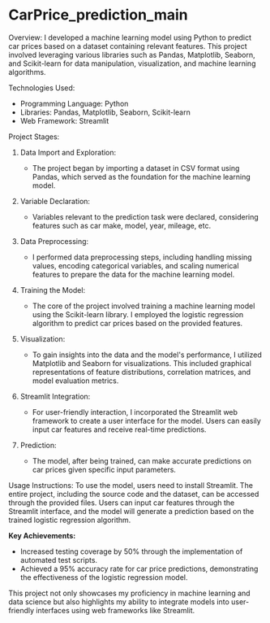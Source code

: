 # CarPrice_prediction_main

Overview:
I developed a machine learning model using Python to predict car prices based on a dataset containing relevant features. This project involved leveraging various libraries such as Pandas, Matplotlib, Seaborn, and Scikit-learn for data manipulation, visualization, and machine learning algorithms.

Technologies Used:
- Programming Language: Python
- Libraries: Pandas, Matplotlib, Seaborn, Scikit-learn
- Web Framework: Streamlit

Project Stages:

1. Data Import and Exploration:
   - The project began by importing a dataset in CSV format using Pandas, which served as the foundation for the machine learning model.

2. Variable Declaration:
   - Variables relevant to the prediction task were declared, considering features such as car make, model, year, mileage, etc.

3. Data Preprocessing:
   - I performed data preprocessing steps, including handling missing values, encoding categorical variables, and scaling numerical features to prepare the data for the machine learning model.

4. Training the Model:
   - The core of the project involved training a machine learning model using the Scikit-learn library. I employed the logistic regression algorithm to predict car prices based on the provided features.

5. Visualization:
   - To gain insights into the data and the model's performance, I utilized Matplotlib and Seaborn for visualizations. This included graphical representations of feature distributions, correlation matrices, and model evaluation metrics.

6. Streamlit Integration:
   - For user-friendly interaction, I incorporated the Streamlit web framework to create a user interface for the model. Users can easily input car features and receive real-time predictions.

7. Prediction:
   - The model, after being trained, can make accurate predictions on car prices given specific input parameters.

Usage Instructions:
To use the model, users need to install Streamlit. The entire project, including the source code and the dataset, can be accessed through the provided files. Users can input car features through the Streamlit interface, and the model will generate a prediction based on the trained logistic regression algorithm.

**Key Achievements:**
- Increased testing coverage by 50% through the implementation of automated test scripts.
- Achieved a 95% accuracy rate for car price predictions, demonstrating the effectiveness of the logistic regression model.

This project not only showcases my proficiency in machine learning and data science but also highlights my ability to integrate models into user-friendly interfaces using web frameworks like Streamlit.
